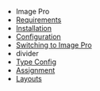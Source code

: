 - Image Pro
- [Requirements](ImagePro/requirements.md)
- [Installation](ImagePro/installation.md)
- [Configuration](ImagePro/configuration.md)
- [Switching to Image Pro](ImagePro/switching_to_pro.md)
- divider
- [Type Config](ImagePro/type_config.md)
- [Assignment](ImagePro/assignment.md)
- [Layouts](ImagePro/layouts.md)